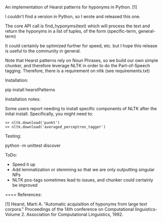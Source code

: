 An implementation of Hearst patterns for hyponyms in Python. [1]

I couldn't find a version in Python, so I wrote and released this one.

The core API call is find_hyponyms(text) which will process the text and return the hyponyms in a list of tuples,
of the form (specific-term, general-term)

It could certainly be optimized further for speed, etc. but I hope this release is useful to the community in general.

Note that Hearst patterns rely on Noun Phrases, so we build our own simple chunker, and therefore leverage NLTK in order
to do the Part-of-Speech tagging. Therefore, there is a requirement on nltk (see requirements.txt)

Installation:

pip install hearstPatterns

Installation notes:

Some users report needing to install specific components of NLTK after the inital install. Specifically, you might need to:

```
>> nltk.download('punkt')
>> nltk.download('averaged_perceptron_tagger')
```

Testing:

python -m unittest discover

ToDo:

* Speed it up
* Add lemmatization or stemming so that we are only outputting singular NPs
* NLTK pos-tags sometimes lead to issues, and chunker could certainly be improved

====
References:

[1] Hearst, Marti A. "Automatic acquisition of hyponyms from large text corpora." Proceedings of the 14th conference on Computational linguistics-Volume 2. Association for Computational Linguistics, 1992.